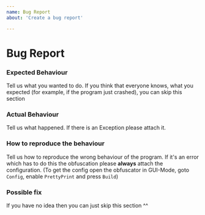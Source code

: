 ```yaml
---
name: Bug Report
about: 'Create a bug report'

---
```


# Bug Report
### Expected Behaviour
Tell us what you wanted to do. If you think that everyone knows, what you expected (for example, if the program just crashed), you can skip this section
### Actual Behaviour
Tell us what happened. If there is an Exception please attach it.
### How to reproduce the behaviour
Tell us how to reproduce the wrong behaviour of the program. If it's an error which has to do this the obfuscation please **always** attach the configuration. 
(To get the config open the obfuscator in GUI-Mode, goto `Config`, enable `PrettyPrint` and press `Build`)
### Possible fix
If you have no idea then you can just skip this section ^^
